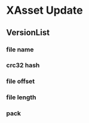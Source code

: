 # XAsset Update

## VersionList

### file name
### crc32 hash
### file offset
### file length
### pack